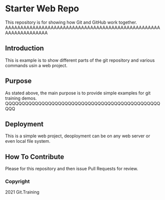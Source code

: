 # Starter Web Repo

This repository is for showing how Git and GitHub work together.
AAAAAAAAAAAAAAAAAAAAAAAAAAAAAAAAAAAAAAAAAAAAAAAAAAAAAAAAAAAAAAAAA

## Introduction

This is example is to show different parts of the git repository and various commands usin a web project.

## Purpose

As stated above, the main purpose is to provide simple examples for git training demos.
QQQQQQQQQQQQQQQQQQQQQQQQQQQQQQQQQQQQQQQQQQQQQQQQQQ

## Deployment

This is a simple web project, deoployment can be on any web server or even local file system.

## How To Contribute

Please for this repository and then issue Pull Requests for review.

### Copyright

2021 Git.Training